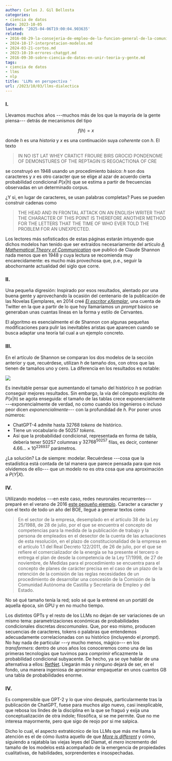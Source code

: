 ```yaml
---
author: Carlos J. Gil Bellosta
categories:
- ciencia de datos
date: 2023-10-05
lastmod: '2025-04-06T19:00:04.903635'
related:
- 2016-08-29-la-consejeria-de-empleo-de-la-funcion-general-de-la-comunidad-autonoma-de-ordenacion-provincia-de-la-audiencia-profesional.md
- 2024-10-17-interpretacion-modelos.md
- 2024-03-21-cortos.md
- 2023-10-19-errores-chatgpt.md
- 2016-09-30-sobre-ciencia-de-datos-en-unir-teoria-y-gente.md
tags:
- ciencia de datos
- llms
- nlp
title: 'LLMs en perspectiva '
url: /2023/10/03/llms-dialectica
---
```


### I.

Llevamos muchos años ---muchos más de los que la mayoría de la gente piensa--- detrás de mecanismos del tipo

$$f(h) = x$$

donde $h$ es una _historia_ y $x$ es una continuación suya _coherente_ con $h$. El texto

> IN NO IST LAT WHEY CRATICT FROURE BIRS GROCID PONDENOME OF DEMONSTURES OF THE REPTAGIN IS REGOACTIONA OF CRE

se construyó en 1948 usando un procedimiento básico: $h$ son dos caracteres y $x$ es otro caracter que se elige al azar de acuerdo cierta probabilidad condicional $P(x | h)$ que se estima a partir de frecuencias observadas en un determinado corpus.

¿Y si, en lugar de caracteres, se usan palabras completas? Pues se pueden construir cadenas como

> THE HEAD AND IN FRONTAL ATTACK ON AN ENGLISH WRITER THAT THE CHARACTER OF THIS POINT IS THEREFORE ANOTHER METHOD FOR THE LETTERS THAT THE TIME OF WHO EVER TOLD THE PROBLEM FOR AN UNEXPECTED.

Los lectores más sofisticados de estas páginas estarán intuyendo que dichos modelos han tenido que ser extraídos necesariamente del artículo
[_A Mathematical Theory of Communication_](https://people.math.harvard.edu/~ctm/home/text/others/shannon/entropy/entropy.pdf)
que publicó de Claude Shannon nada menos que en 1948 y cuya lectura se recomienda muy encarecidamente: es mucho más provechosa que, p.e., seguir la abochornante actualidad del siglo que corre.

### II.

Una pequeña digresión: Inspirado por esos resultados, alentado por una buena gente y aprovechando la ocasión del centenario de la publicación de las Novelas Ejemplares, en 2014 creé
[_El escritor eXemplar_](/2014/03/13/el-escritor-exemplar/),
una cuenta de Twitter en la que a partir de lo que hoy llamaríamos un _prompt_ básico se generaban unas cuantas líneas en la forma y estilo de Cervantes.

El algoritmo es esencialmente el de Shannon con algunas pequeñas modificaciones para pulir las inevitables aristas que aparecen cuando se busca adaptar una teoría tal cual a un ejemplo concreto.


### III.

En el artículo de Shannon se comparan los dos modelos de la sección anterior y que, recuérdese, utilizan $h$ de tamaño dos, con otros que las tienen de tamaños uno y cero. La diferencia en los resultados es notable:

![](/wp-uploads/2023/shannon_llms.png#center)

Es inevitable pensar que aumentando el tamaño del histórico $h$ se podrían conseguir mejores resultados. Sin embargo, la vía del cómputo explícito de $P(x | h)$ se agota enseguida: el tamaño de las tablas crece exponencialmente ---exponencialmente de verdad, no como cuando los ingenieros o incluso peor dicen _exponencialmente_--- con la profundidad de $h$. Por poner unos números:

* ChatGPT-4 admite hasta $32768$ _tokens_ de histórico.
* Tiene un vocabulario de $50257$ _tokens_.
* Así que la probabilidad condicional, representada en forma de tabla, debería tener $50257$ columnas y $32768^{50257}$ filas, es decir, contener $4.66... \times 10^{226937}$ parámetros.

¿La solución? La de siempre: modelar. Recuérdese ---cosa que la estadística está contada de tal manera que parece pensada para que nos olvidemos de ello--- que un modelo no es otra cosa que una aproximación a $P(Y | X)$.


### IV.

Utilizando modelos ---en este caso, redes neuronales recurrentes--- preparé en el verano de 2016
[este pequeño ejemplo](/2016/08/29/la-consejeria-de-empleo-de-la-funcion-general-de-la-comunidad-autonoma-de-ordenacion-provincia-de-la-audiencia-profesional/). Caracter a caracter y con el texto de todo un año del BOE, llegué a generar textos como

> En el sector de la empresa, desemplado en el artículo 38 de la Ley 25/1988, de 28 de julio, por el que se encuentra el concepto de competencias para la medida de la publicación de trabajo y la persona de empleados en el desector de la cuenta de las actuaciones de esta resolución, en el plazo de constitucionalidad de la empresa en el artículo 1.1 del Real Decreto 122/2011, de 26 de julio, por el que se refiere el comercializador de la energía se ha presente el tercero o entrega el plan de desde la competencia de la Ley 17/1998, de 27 de noviembre, de Medidas para el procedimiento se encuentra para el concepto de planes de carácter precisa en el caso de un plazo de la retención de la comisión de las reglas necesidades de un procedimiento de desarrollar una concesión de la Comisión de la Comunidad Autónoma de Castilla y Secretaría de Empleo y del Estado.

No sé qué tamaño tenía la red; solo sé que la entrené en un portátil de aquella época, sin GPU y en no mucho tiempo.

Los distintos GPTs y el resto de los LLMs no dejan de ser variaciones de un mismo tema: parametrizaciones económicas de probabilidades condicionales discretas _descomunales_. Que, por eso mismo, producen secuencias de caracteres, tokens o palabras que entendemos adecuadamente correlacionadas con su histórico (incluyendo el _prompt_). No hay nada de particular ---y mucho menos, mágico--- en los _transformers_: dentro de unos años los conoceremos como una de las primeras tecnologías que tuvimos para _comprimir_ eficazmente la probabilidad condicional subyacente. De hecho, ya se oye hablar de una alternativa a ellos: [RetNet](https://arxiv.org/abs/2307.08621). Llegarán más y ninguno dejará de ser, en el fondo, una manera ingeniosa de aproximar empaquetar en unos cuantos GB una tabla de probabilidades enorme.


### IV.

Es comprensible que GPT-2 y lo que vino después, particularmente tras la publicación de ChatGPT, fuese para muchos algo nuevo, casi inexplicable, que rebosa los lindes de la disciplina en la que se fraguó y exija una conceptualización de otra índole; filosófica, si se me permite. Que no me interesa mayormente, pero que sigo de reojo por si me salpica.

Dicho lo cual, el aspecto extratécnico de los LLMs que más me llama la atención es el de cómo ilustra aquello de que
[_More is different_](https://www.science.org/doi/abs/10.1126/science.177.4047.393)
y cómo, siguiendo a rajatabla las viejas leyes del Diamat, el _mero_ incremento del tamaño de los modelos está acompañado de la emergencia de propiedades cualitativas, de habilidades, sorprendentes e insospechadas.